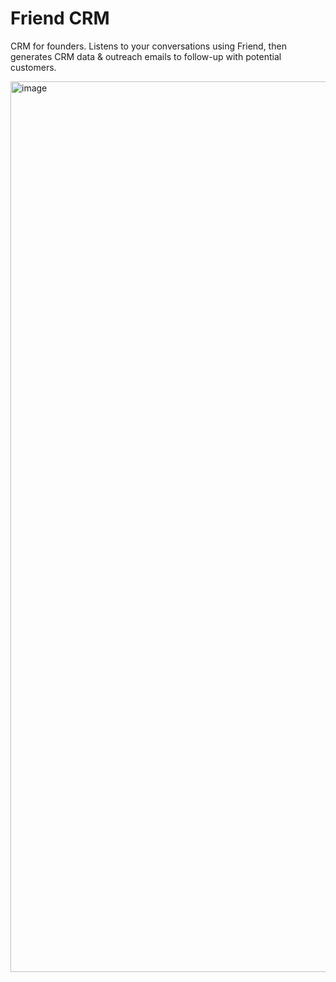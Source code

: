 # Friend CRM
CRM for founders. Listens to your conversations using Friend, then generates CRM data & outreach emails to follow-up with potential customers. 

<img width="1425" alt="image" src="https://github.com/user-attachments/assets/0ea4d03a-f884-4859-a800-5f50a869e7b7">

